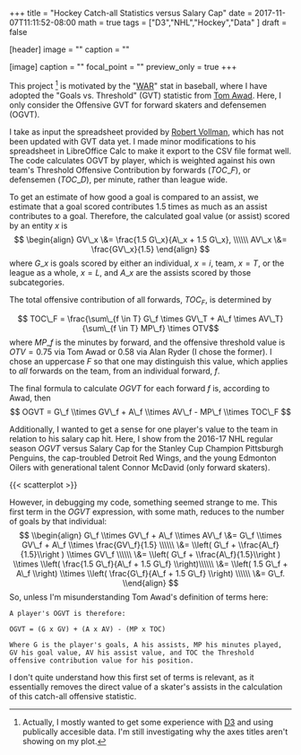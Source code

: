 +++
title = "Hockey Catch-all Statistics versus Salary Cap"
date = 2017-11-07T11:11:52-08:00
math = true
tags = ["D3","NHL","Hockey","Data"
]
draft = false

[header]
image = ""
caption = ""

[image]
caption = ""
focal_point = ""
preview_only = true
+++

This project [^1] is motivated by the "[WAR](https://en.wikipedia.org/wiki/Wins_Above_Replacement)" stat in baseball, where I have adopted the "Goals vs. Threshold" (GVT) statistic from [Tom Awad](https://web.archive.org/web/20130407214751/http://hockeyprospectus.com/article.php?articleid=236).  Here, I only consider the Offensive GVT for forward skaters and defensemen (OGVT).  
<!--more-->
I take as input the spreadsheet provided by [Robert Vollman](http://www.hockeyabstract.com/testimonials/nhl2016-17playerdata), which has not been updated with GVT data yet.  I made minor modifications to his spreadsheet in LibreOffice Calc to make it export to the CSV file format well.   The code calculates OGVT by player, which is weighted against his own team's Threshold Offensive Contribution by forwards ($TOC\_F$), or defensemen ($TOC\_D$), per minute, rather than league wide.  


To get an estimate of how good a goal is compared to an assist, we estimate that a goal scored contributes 1.5 times as much as an assist contributes to a goal.  Therefore, the calculated goal value (or assist) scored by an entity $x$ is 
$$
\begin{align}
  GV\_x \&= \frac{1.5 G\_x}{A\_x + 1.5 G\_x}, \\\\\\ 
  AV\_x \&= \frac{GV\_x}{1.5}
\end{align}
$$
where $G\_x$ is goals scored by either an individual, $x=i$, team, $x=T$, or the league as a whole, $x=L$, and $A\_x$ are the assists scored by those subcategories.

The total offensive contribution of all forwards, $TOC_F$, is determined by 

$$ TOC\_F = \frac{\sum\_{f \in T} G\_f \times GV\_T + A\_f \times AV\_T}{\sum\_{f \in T} MP\_f} \times OTV$$
where $MP\_f$ is the minutes by forward, and the offensive threshold value is $OTV = 0.75$ via Tom Awad or $0.58$ via Alan Ryder (I chose the former).  I chose an uppercase $F$ so that one may distinguish this value, which applies to *all* forwards on the team, from an individual forward, $f$.

The final formula to calculate $OGVT$ for each forward $f$ is, according to Awad, then
$$
OGVT = G\_f \\times GV\_f + A\_f \\times AV\_f - MP\_f \\times TOC\_F
$$

Additionally, I wanted to get a sense for one player's value to the team  in relation to his salary cap hit.  Here, I show from the 2016-17 NHL regular season $OGVT$ versus Salary Cap for the Stanley Cup Champion Pittsburgh Penguins, the cap-troubled Detroit Red Wings, and the young Edmonton Oilers with generational talent Connor McDavid (only forward skaters).

{{< scatterplot >}}

However, in debugging my code, something seemed strange to me.  This first term in the $OGVT$ expression, with some math, reduces to the number of goals by that individual:
$$
\\begin{align}
G\_f \\times GV\_f + A\_f \\times AV\_f 
  \&= G\_f \\times GV\_f + A\_f \\times \frac{GV\_f}{1.5} \\\\\\
  \&= \\left( G\_f  + \\frac{A\_f}{1.5}\\right ) 
      \\times GV\_f \\\\\\
  \&= \\left( G\_f  + \\frac{A\_f}{1.5}\\right ) 
      \\times \\left( \frac{1.5 G\_f}{A\_f + 1.5 G\_f} \\right)\\\\\\
  \&= \\left( 1.5 G\_f  + A\_f \\right) 
      \\times \\left( \frac{G\_f}{A\_f + 1.5 G\_f} \\right) \\\\\\
  \&= G\_f.
\\end{align}
$$ 
So, unless I'm misunderstanding Tom Awad's definition of terms here:

    A player's OGVT is therefore:
    
    OGVT = (G x GV) + (A x AV) - (MP x TOC)

    Where G is the player's goals, A his assists, MP his minutes played, GV his goal value, AV his assist value, and TOC the Threshold offensive contribution value for his position.

I don't quite understand how this first set of terms is relevant, as it essentially removes the direct value of a skater's assists in the calculation of this catch-all offensive statistic.

[^1]: Actually, I mostly wanted to get some experience with [D3](https://d3js.org/) and using publically accesible data.  I'm still investigating why the axes titles aren't showing on my plot.
